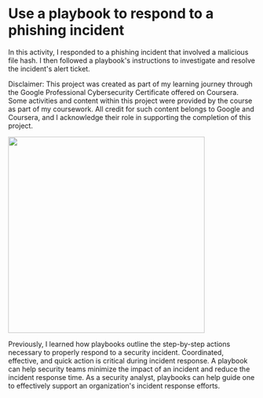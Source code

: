 # Use a playbook to respond to a phishing incident

In this activity, I responded to a phishing incident that involved a malicious file hash. I then followed a playbook's instructions to investigate and resolve the incident's alert ticket.

Disclaimer: This project was created as part of my learning journey through the Google Professional Cybersecurity Certificate offered on Coursera. Some activities and content within this project were provided by the course as part of my coursework. All credit for such content belongs to Google and Coursera, and I acknowledge their role in supporting the completion of this project.

<img src="https://media0.giphy.com/media/v1.Y2lkPTc5MGI3NjExbHhoZG9vYmgyMGF5c2E3Y3R6MTRhbWUxamJ2bm5pazFxZTl2azloYSZlcD12MV9pbnRlcm5hbF9naWZfYnlfaWQmY3Q9Zw/UUZv8FkyVke9OYv16e/giphy.gif" width="400" />

Previously, I learned how playbooks outline the step-by-step actions necessary to properly respond to a security incident. Coordinated, effective, and quick action is critical during incident response. A playbook can help security teams minimize the impact of an incident and reduce the incident response time. As a security analyst, playbooks can help guide one to effectively support an organization's incident response efforts.
